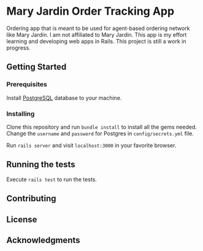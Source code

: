 # Mary Jardin Order Tracking App

Ordering app that is meant to be used for agent-based ordering network like Mary Jardin. I am not
affiliated to Mary Jardin. This app is my effort learning and developing web apps in Rails. This
project is still a work in progress.

## Getting Started

### Prerequisites

Install [PostgreSQL](https://www.postgresql.org/) database to your machine.

### Installing

Clone this repository and run ```bundle install``` to install all the gems needed. Change the
```username``` and ```password``` for Postgres in ```config/secrets.yml``` file.

Run ```rails server``` and visit ```localhost:3000``` in your favorite browser.

## Running the tests

Execute ```rails test``` to run the tests.

## Contributing

## License

## Acknowledgments
